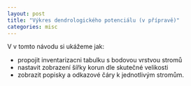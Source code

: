 ```yaml
---
layout: post
title: "Výkres dendrologického potenciálu (v přípravě)"
categories: misc
---
```

V v tomto návodu si ukážeme jak:
* propojit inventarizacni tabulku s bodovou vrstvou stromů 
* nastavit zobrazení šířky korun dle skutečné velikosti
* zobrazit popisky a odkazové čáry k jednotlivým stromům.
